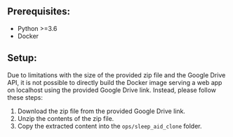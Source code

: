 


## Prerequisites:
- Python >=3.6
- Docker

## Setup:
Due to limitations with the size of the provided zip file and the Google Drive API, it is not possible to directly build the Docker image serving a web app on localhost using the provided Google Drive link. Instead, please follow these steps:

1. Download the zip file from the provided Google Drive link.
2. Unzip the contents of the zip file.
3. Copy the extracted content into the `ops/sleep_aid_clone` folder.